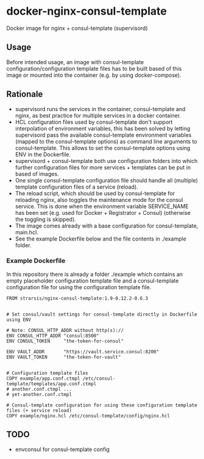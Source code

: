 # docker-nginx-consul-template
Docker image for nginx + consul-template (supervisord)


Usage
-----
Before intended usage, an image with consul-template configuration/configuration template files has to be built based of this image 
or mounted into the container (e.g. by using docker-compose).


Rationale
---------
- supervisord runs the services in the container, consul-template and nginx, as best practice for multiple services in a docker container.
- HCL configuration files used by consul-template don't support interpolation of environment variables, 
  this has been solved by letting supervisord pass the available consul-template environment variables 
  (mapped to the consul-template options) as command line arguments to consul-template.
  This allows to set the consul-template options using ENV in the Dockerfile.
- supervisord + consul-template both use configuration folders into which further configuration files for more services + templates can be put in based of images.
- One single consul-template configuration file should handle all (multiple) template configuration files of a service (reload).
- The reload script, which should be used by consul-template for reloading nginx, also toggles the maintenance mode for the consul service. This is done when the environment variable SERVICE_NAME has been set (e.g. used for Docker + Registrator + Consul) (otherwise the toggling is skipped).
- The image comes already with a base configuration for consul-template, main.hcl.
- See the example Dockerfile below and the file contents in ./example folder.


### Example Dockerfile
In this repository there is already a folder ./example which contains 
an empty placeholder configuration template file 
and a consul-template configuration file for using the configuration template file.

````
FROM strarsis/nginx-consul-template:1.9-0.12.2-0.6.3


# Set consul/vault settings for consul-template directly in Dockerfile using ENV

# Note: CONSUL_HTTP_ADDR without http(s)://
ENV CONSUL_HTTP_ADDR "consul:8500"
ENV CONSUL_TOKEN     "the-token-for-consul"

ENV VAULT_ADDR       "https://vault.service.consul:8200"
ENV VAULT_TOKEN      "the-token-for-vault"


# Configuration template files
COPY example/app.conf.ctmpl /etc/consul-template/templates/app.conf.ctmpl
# another.conf.ctmpl ...
# yet-another.conf.ctmpl

# Consul-template configuration for using these configuration template files (+ service reload)
COPY example/nginx.hcl /etc/consul-template/config/nginx.hcl

````

TODO
----
- envconsul for consul-template config
